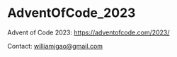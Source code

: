 # AdventOfCode_2023
Advent of Code 2023: https://adventofcode.com/2023/

Contact: williamjgao@gmail.com
